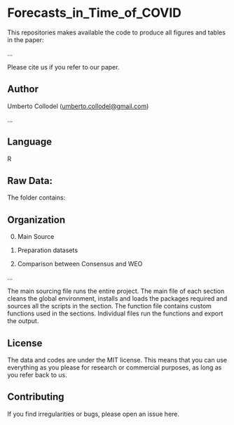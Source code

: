 # Forecasts_in_Time_of_COVID


This repositories makes available the code to produce all figures and tables in the paper:

...

Please cite us if you refer to our paper.

## Author

Umberto Collodel (umberto.collodel@gmail.com) <br/>

...

## Language

R

## Raw Data:


The folder contains:


## Organization

0. Main Source

1. Preparation datasets

2. Comparison between Consensus and WEO

...

The main sourcing file runs the entire project.
The main file of each section cleans the global environment, installs and loads the packages required and sources all the scripts in the section. The function file contains custom functions used in the sections. Individual files run the functions and export the output.


## License

The data and codes are under the MIT license. This means that you can use everything as you please for research or commercial purposes, as long as you refer back to us.

## Contributing

If you find irregularities or bugs, please open an issue here.